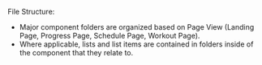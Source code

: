 File Structure:
- Major component folders are organized based on Page View (Landing Page, Progress Page, Schedule Page, Workout Page).
- Where applicable, lists and list items are contained in folders inside of the component that they relate to.